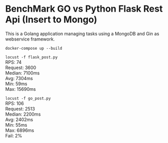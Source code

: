 # BenchMark GO vs Python Flask Rest Api (Insert to Mongo)  

This is a Golang application managing tasks using a MongoDB and Gin as webservice framework.


`docker-compose up --build`  

`locust -f flask_post.py`  
RPS: 74  
Request: 3600  
Median: 7100ms  
Avg: 7304ms  
Min: 59ms  
Max: 15690ms  

`locust -f go_post.py`  
RPS: 106  
Request: 2513  
Median: 2200ms  
Avg: 2402ms  
Min: 55ms  
Max: 6896ms  
Fail: 2%
